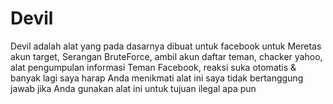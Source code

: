 # Devil
Devil adalah alat yang pada dasarnya dibuat untuk facebook untuk Meretas akun target, Serangan BruteForce, ambil akun daftar teman, chacker yahoo, alat pengumpulan informasi Teman Facebook, reaksi suka otomatis &amp; banyak lagi saya harap Anda menikmati alat ini saya tidak bertanggung jawab jika Anda gunakan alat ini untuk tujuan ilegal apa pun
